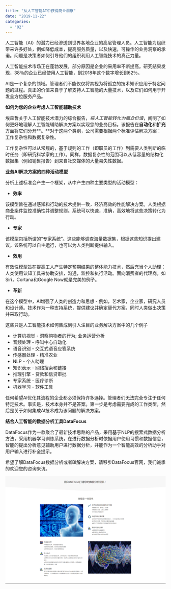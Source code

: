 ```yaml
---
title: "从人工智能AI中获得商业洞察"
date: "2019-11-22"
categories: 
  - "02"
---
```


人工智能（AI）的潜力已经渗透到世界各地企业的高层管理人员。人工智能为组织带来许多好处，例如降低成本，提高服务质量，以及快速，可操作的业务洞察的承诺。问题是决策者如何引导他们的组织利用人工智能技术的真正力量。

人工智能技术市场正在蓬勃发展，部分原因是企业的采用率不断提高。研究结果发现，38％的企业已经使用人工智能，到2018年这个数字增长到62％。

AI是一个复杂的领域。管理者们不能仅仅将其视为将孤立的技术知识应用于特定问题的过程。真正的价值来自于了解支持人工智能的大量技术，以及它们如何用于开发全方位服务产品。

**如何为您的企业考虑人工智能辅助技术**

埃森哲关于人工智能技术潜力的综合报告，_将人工智能转化为商业价值_，阐明了如何更好地理解人工智能辅助解决方案以实现您的业务目标。该报告在**自动化**和**扩充**方面将它们分开**。**对于这两个类别，公司需要根据两个标准评估解决方案：工作复杂性和数据复杂性。

工作复杂性可以从常规的，基于规则的工作（即职员的工作）到需要人类判断的临时任务（即研究科学家的工作）。同样，数据复杂性的范围可以从低容量的结构化数据集（例如销售报告）到来自社交媒体的大量易失性数据。

**业务AI解决方案的四种活动模型**

分析上述标准会产生一个框架，从中产生四种主要类型的活动模型：

- **效率**

该模型旨在通过感知和行动的技术提供一致，经济高效的性能解决方案。人类根据商业条件监控准确性并调整规则。系统可以快速，准确，高效地将这些决策转化为行动。

- **专家**

该模型包括所谓的“专家系统”。这些能够调查海量数据集，根据这些知识提出建议。该系统可以自主运行，也可以为人类判断提供输入。

- **效用**

有效性模型旨在提高工人产生特定预期结果的整体能力技术，然后充当个人助理：人类使用认知工具来协助安排，沟通，监控和执行活动。面向消费者的代理商，如Siri，Cortana和Google Now就是完美的例子。

- **革新**

在这个模型中，AI增强了人类的创造力和思想 - 例如，艺术家，企业家，研究人员和设计师。技术作为一种支持系统，提供建议并确定替代方案，同时人类做出决策并采取行动。

这些只是人工智能技术如何集成到引人注目的业务解决方案中的几个例子

- 计算机视觉 - 洞察购物者的行为; 业务运营分析
- 音频处理 - 呼叫中心自动化
- 语音识别 - 交互式语音应答系统
- 传感器处理 - 精准农业
- NLP - 个人助理
- 知识表示 - 网络搜索和链接
- 推理引擎 - 贷款和信贷审批
- 专家系统 - 医疗诊断
- 机器学习 - 软件工具

任何希望AI优化其流程的企业都必须保持许多选择。管理者们无法完全专注于任何特定技术。事实是，技术本身并不是答案。第一步是考虑需要完成的工作类型，然后是关于如何集成AI技术成为该问题的解决方案。

**结合人工智能的数据分析工具DataFocus**

DataFocus作为一款聚合了最新技术思路的产品，采用基于NLP的搜索式数据分析方法，采用机器学习训练系统，在进行数据分析时依据用户使用习惯和数据信息，智能的提出分析意见辅助用户进行数据分析，并能作为一个智能高效的分析助手对用户输入进行补全提示。

希望了解DataFocus数据分析或者BI解决方案，请移步DataFocus官网，我们诚挚的欢迎您的咨询来访。

![FireShot Capture 012 - 标准1111111](images/fireshot-capture-012-1111111.png)
